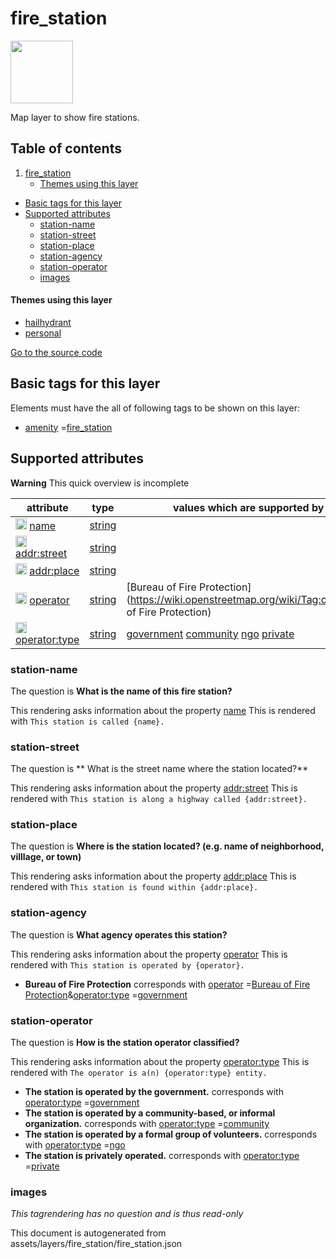 fire_station
==============



<img src='https://mapcomplete.osm.be/./assets/themes/hailhydrant/Twemoji12_1f692.svg' height="100px"> 

Map layer to show fire stations.

## Table of contents

1. [fire_station](#fire_station)
    * [Themes using this layer](#themes-using-this-layer)

- [Basic tags for this layer](#basic-tags-for-this-layer)
- [Supported attributes](#supported-attributes)
    + [station-name](#station-name)
    + [station-street](#station-street)
    + [station-place](#station-place)
    + [station-agency](#station-agency)
    + [station-operator](#station-operator)
    + [images](#images)

#### Themes using this layer

- [hailhydrant](https://mapcomplete.osm.be/hailhydrant)
- [personal](https://mapcomplete.osm.be/personal)

[Go to the source code](../assets/layers/fire_station/fire_station.json)



Basic tags for this layer
---------------------------



Elements must have the all of following tags to be shown on this layer:

- <a href='https://wiki.openstreetmap.org/wiki/Key:amenity' target='_blank'>amenity</a>
  =<a href='https://wiki.openstreetmap.org/wiki/Tag:amenity%3Dfire_station' target='_blank'>fire_station</a>

Supported attributes
----------------------



**Warning** This quick overview is incomplete

attribute | type | values which are supported by this layer
----------- | ------ | ------------------------------------------
[<img src='https://mapcomplete.osm.be/assets/svg/statistics.svg' height='18px'>](https://taginfo.openstreetmap.org/keys/name#values) [name](https://wiki.openstreetmap.org/wiki/Key:name) | [string](../SpecialInputElements.md#string) |
[<img src='https://mapcomplete.osm.be/assets/svg/statistics.svg' height='18px'>](https://taginfo.openstreetmap.org/keys/addr:street#values) [addr:street](https://wiki.openstreetmap.org/wiki/Key:addr:street) | [string](../SpecialInputElements.md#string) |
[<img src='https://mapcomplete.osm.be/assets/svg/statistics.svg' height='18px'>](https://taginfo.openstreetmap.org/keys/addr:place#values) [addr:place](https://wiki.openstreetmap.org/wiki/Key:addr:place) | [string](../SpecialInputElements.md#string) |
[<img src='https://mapcomplete.osm.be/assets/svg/statistics.svg' height='18px'>](https://taginfo.openstreetmap.org/keys/operator#values) [operator](https://wiki.openstreetmap.org/wiki/Key:operator) | [string](../SpecialInputElements.md#string) | [Bureau of Fire Protection](https://wiki.openstreetmap.org/wiki/Tag:operator%3DBureau of Fire Protection)
[<img src='https://mapcomplete.osm.be/assets/svg/statistics.svg' height='18px'>](https://taginfo.openstreetmap.org/keys/operator:type#values) [operator:type](https://wiki.openstreetmap.org/wiki/Key:operator:type) | [string](../SpecialInputElements.md#string) | [government](https://wiki.openstreetmap.org/wiki/Tag:operator:type%3Dgovernment) [community](https://wiki.openstreetmap.org/wiki/Tag:operator:type%3Dcommunity) [ngo](https://wiki.openstreetmap.org/wiki/Tag:operator:type%3Dngo) [private](https://wiki.openstreetmap.org/wiki/Tag:operator:type%3Dprivate)

### station-name

The question is **What is the name of this fire station?**

This rendering asks information about the property  [name](https://wiki.openstreetmap.org/wiki/Key:name)
This is rendered with `This station is called {name}.`

### station-street

The question is ** What is the street name where the station located?**

This rendering asks information about the property  [addr:street](https://wiki.openstreetmap.org/wiki/Key:addr:street)
This is rendered with `This station is along a highway called {addr:street}.`

### station-place

The question is **Where is the station located? (e.g. name of neighborhood, villlage, or town)**

This rendering asks information about the property  [addr:place](https://wiki.openstreetmap.org/wiki/Key:addr:place)
This is rendered with `This station is found within {addr:place}.`

### station-agency

The question is **What agency operates this station?**

This rendering asks information about the property  [operator](https://wiki.openstreetmap.org/wiki/Key:operator)
This is rendered with `This station is operated by {operator}.`

- **Bureau of Fire Protection** corresponds
  with <a href='https://wiki.openstreetmap.org/wiki/Key:operator' target='_blank'>operator</a>
  =<a href='https://wiki.openstreetmap.org/wiki/Tag:operator%3DBureau of Fire Protection' target='_blank'>Bureau of Fire
  Protection</a>&<a href='https://wiki.openstreetmap.org/wiki/Key:operator:type' target='_blank'>operator:type</a>
  =<a href='https://wiki.openstreetmap.org/wiki/Tag:operator:type%3Dgovernment' target='_blank'>government</a>

### station-operator

The question is **How is the station operator classified?**

This rendering asks information about the
property  [operator:type](https://wiki.openstreetmap.org/wiki/Key:operator:type)
This is rendered with `The operator is a(n) {operator:type} entity.`

- **The station is operated by the government.** corresponds
  with <a href='https://wiki.openstreetmap.org/wiki/Key:operator:type' target='_blank'>operator:type</a>
  =<a href='https://wiki.openstreetmap.org/wiki/Tag:operator:type%3Dgovernment' target='_blank'>government</a>
- **The station is operated by a community-based, or informal organization.** corresponds
  with <a href='https://wiki.openstreetmap.org/wiki/Key:operator:type' target='_blank'>operator:type</a>
  =<a href='https://wiki.openstreetmap.org/wiki/Tag:operator:type%3Dcommunity' target='_blank'>community</a>
- **The station is operated by a formal group of volunteers.** corresponds
  with <a href='https://wiki.openstreetmap.org/wiki/Key:operator:type' target='_blank'>operator:type</a>
  =<a href='https://wiki.openstreetmap.org/wiki/Tag:operator:type%3Dngo' target='_blank'>ngo</a>
- **The station is privately operated.** corresponds
  with <a href='https://wiki.openstreetmap.org/wiki/Key:operator:type' target='_blank'>operator:type</a>
  =<a href='https://wiki.openstreetmap.org/wiki/Tag:operator:type%3Dprivate' target='_blank'>private</a>

### images

_This tagrendering has no question and is thus read-only_

This document is autogenerated from assets/layers/fire_station/fire_station.json